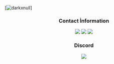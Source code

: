[![darkxnull](https://cdn.discordapp.com/attachments/852666407250690141/883344234575462410/benmalimbeta.png)]

<div align="center">
<h3>Contact İnformation</h3>
<a href="https://discord.com/users/697361342687871007" target"blank_"><img src="https://img.shields.io/badge/Beta%20-111111.svg?&style=for-the-badge&logo=discord&logoColor=white"></a>
<a href="[https://open.spotify.com/user/11145406245?si=ca90a1371ab64f8f](https://open.spotify.com/user/cjezwkasz9kmte79ciklndtg5?si=24f2c0af69eb4808)" target"blank_"><img src="https://img.shields.io/badge/Spotify%20-111111.svg?&style=for-the-badge&logo=spotify&logoColor=white"></a>
<a href="https://github.com/darkxnull" target"blank_"><img src="https://img.shields.io/badge/GitHub%20-111111.svg?&style=for-the-badge&logo=github&logoColor=white"></a>
</div>


<div align="center">
<h3>Discord</h3>
   <a href="https://discord.com/users/697361342687871007" target="_blank">
      <img src="https://lanyard-profile-readme.vercel.app/api/697361342687871007?bg=0d1117&animated=false&hideDiscrim=false&borderRadius=31px">
   </a>
</div>
